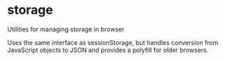 # storage
Utilities for managing storage in browser

Uses the same interface as sessionStorage, but handles conversion from JavaScript objects to JSON and provides a polyfill 
for older browsers.
